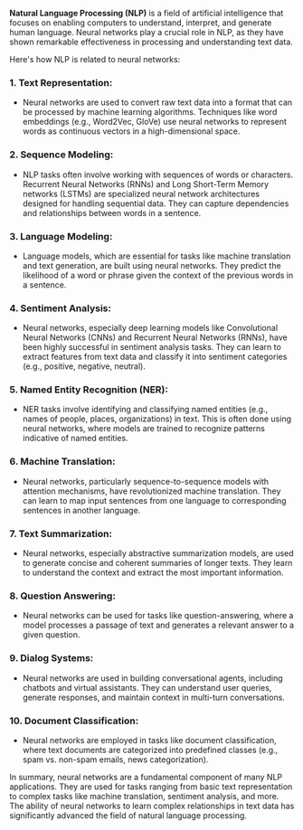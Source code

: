 **Natural Language Processing (NLP)** is a field of artificial intelligence that focuses on enabling computers to understand, interpret, and generate human language. Neural networks play a crucial role in NLP, as they have shown remarkable effectiveness in processing and understanding text data.

Here's how NLP is related to neural networks:

### 1. **Text Representation**:

- Neural networks are used to convert raw text data into a format that can be processed by machine learning algorithms. Techniques like word embeddings (e.g., Word2Vec, GloVe) use neural networks to represent words as continuous vectors in a high-dimensional space.

### 2. **Sequence Modeling**:

- NLP tasks often involve working with sequences of words or characters. Recurrent Neural Networks (RNNs) and Long Short-Term Memory networks (LSTMs) are specialized neural network architectures designed for handling sequential data. They can capture dependencies and relationships between words in a sentence.

### 3. **Language Modeling**:

- Language models, which are essential for tasks like machine translation and text generation, are built using neural networks. They predict the likelihood of a word or phrase given the context of the previous words in a sentence.

### 4. **Sentiment Analysis**:

- Neural networks, especially deep learning models like Convolutional Neural Networks (CNNs) and Recurrent Neural Networks (RNNs), have been highly successful in sentiment analysis tasks. They can learn to extract features from text data and classify it into sentiment categories (e.g., positive, negative, neutral).

### 5. **Named Entity Recognition (NER)**:

- NER tasks involve identifying and classifying named entities (e.g., names of people, places, organizations) in text. This is often done using neural networks, where models are trained to recognize patterns indicative of named entities.

### 6. **Machine Translation**:

- Neural networks, particularly sequence-to-sequence models with attention mechanisms, have revolutionized machine translation. They can learn to map input sentences from one language to corresponding sentences in another language.

### 7. **Text Summarization**:

- Neural networks, especially abstractive summarization models, are used to generate concise and coherent summaries of longer texts. They learn to understand the context and extract the most important information.

### 8. **Question Answering**:

- Neural networks can be used for tasks like question-answering, where a model processes a passage of text and generates a relevant answer to a given question.

### 9. **Dialog Systems**:

- Neural networks are used in building conversational agents, including chatbots and virtual assistants. They can understand user queries, generate responses, and maintain context in multi-turn conversations.

### 10. **Document Classification**:

- Neural networks are employed in tasks like document classification, where text documents are categorized into predefined classes (e.g., spam vs. non-spam emails, news categorization).

In summary, neural networks are a fundamental component of many NLP applications. They are used for tasks ranging from basic text representation to complex tasks like machine translation, sentiment analysis, and more. The ability of neural networks to learn complex relationships in text data has significantly advanced the field of natural language processing.

